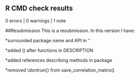 ## R CMD check results

0 errors | 0 warnings | 1 note

##Resubmission
This is a resubmission.  In this version I have:

*surrounded package name and API in ''

*added () after functions in DESCRIPTION

*added references describing methods in package

*removed \dontrun{} from save_correlation_matrix()
